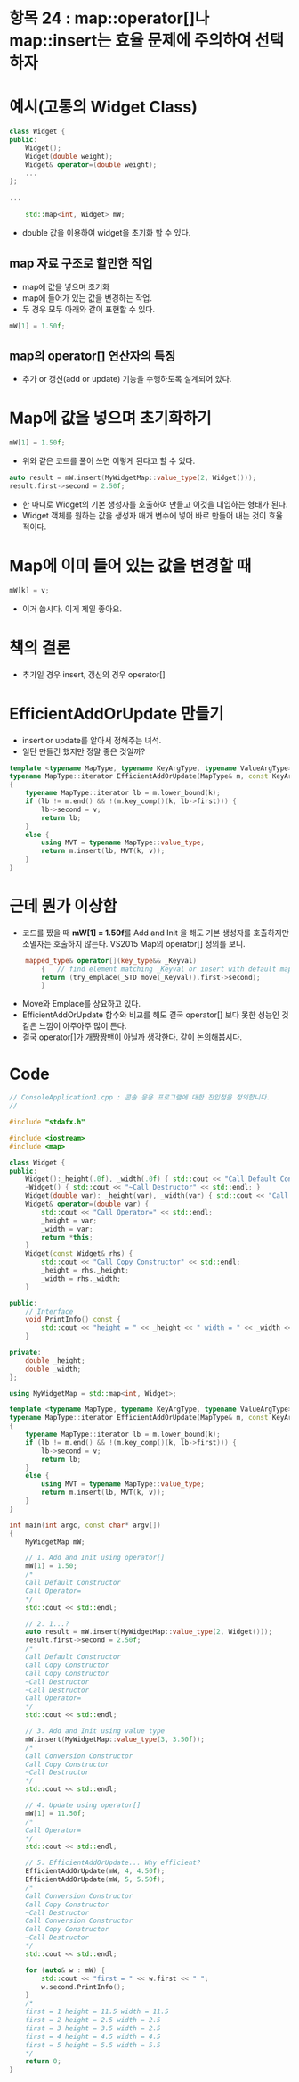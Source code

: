 # 항목 24 : map::operator[]나 map::insert는 효율 문제에 주의하여 선택하자

# 예시(고통의 Widget Class)

```c++
class Widget {
public:
    Widget();
    Widget(double weight);
    Widget& operator=(double weight);
    ...
};
 
...
 
    std::map<int, Widget> mW;
```

* double 값을 이용하여 widget을 초기화 할 수 있다.

## map 자료 구조로 할만한 작업

* map에 값을 넣으며 초기화
* map에 들어가 있는 값을 변경하는 작업.
* 두 경우 모두 아래와 같이 표현할 수 있다.

```c++
mW[1] = 1.50f;
```

## map의 operator[] 연산자의 특징

* 추가 or 갱신(add or update) 기능을 수행하도록 설계되어 있다.

# Map에 값을 넣으며 초기화하기

```c++
mW[1] = 1.50f;
```

* 위와 같은 코드를 풀어 쓰면 이렇게 된다고 할 수 있다.

```c++
auto result = mW.insert(MyWidgetMap::value_type(2, Widget()));
result.first->second = 2.50f;
```

* 한 마디로 Widget의 기본 생성자를 호출하여 만들고 이것을 대입하는 형태가 된다.
* Widget 객체를 원하는 값을 생성자 매개 변수에 넣어 바로 만들어 내는 것이 효율적이다.

# Map에 이미 들어 있는 값을 변경할 때

```c++
mW[k] = v;
```

* 이거 씁시다. 이게 제일 좋아요.

# 책의 결론

* 추가일 경우 insert, 갱신의 경우 operator[]

# EfficientAddOrUpdate 만들기

* insert or update를 알아서 정해주는 녀석.
* 일단 만들긴 했지만 정말 좋은 것일까?

```c++
template <typename MapType, typename KeyArgType, typename ValueArgType>
typename MapType::iterator EfficientAddOrUpdate(MapType& m, const KeyArgType& k, const ValueArgType& v)
{
    typename MapType::iterator lb = m.lower_bound(k);
    if (lb != m.end() && !(m.key_comp()(k, lb->first))) {
        lb->second = v;
        return lb;
    }
    else {
        using MVT = typename MapType::value_type;
        return m.insert(lb, MVT(k, v));
    }
}
```



# 근데 뭔가 이상함

* 코드를 짰을 때 **mW[1] = 1.50f**를 Add and Init 을 해도 기본 생성자를 호출하지만 소멸자는 호출하지 않는다. VS2015 Map의 operator[] 정의를 보니.

```c++
	mapped_type& operator[](key_type&& _Keyval)
		{	// find element matching _Keyval or insert with default mapped
		return (try_emplace(_STD move(_Keyval)).first->second);
		}
```

* Move와 Emplace를 상요하고 있다.
* EfficientAddOrUpdate 함수와 비교를 해도 결국 operator[] 보다 못한 성능인 것 같은 느낌이 아주아주 많이 든다.
* 결국 operator[]가 개짱짱맨이 아닐까 생각한다. 같이 논의해봅시다.



# Code

```c++
// ConsoleApplication1.cpp : 콘솔 응용 프로그램에 대한 진입점을 정의합니다.
//

#include "stdafx.h"

#include <iostream>
#include <map>

class Widget {
public:
    Widget():_height(.0f), _width(.0f) { std::cout << "Call Default Constructor" << std::endl; }
    ~Widget() { std::cout << "~Call Destructor" << std::endl; }
    Widget(double var): _height(var), _width(var) { std::cout << "Call Conversion Constructor" << std::endl;  }
    Widget& operator=(double var) {
        std::cout << "Call Operator=" << std::endl;
        _height = var;
        _width = var;
        return *this;
    }
    Widget(const Widget& rhs) {
        std::cout << "Call Copy Constructor" << std::endl;
        _height = rhs._height;
        _width = rhs._width;
    }

public:
    // Interface
    void PrintInfo() const {
        std::cout << "height = " << _height << " width = " << _width << std::endl;
    }

private:
    double _height;
    double _width;
};

using MyWidgetMap = std::map<int, Widget>;

template <typename MapType, typename KeyArgType, typename ValueArgType>
typename MapType::iterator EfficientAddOrUpdate(MapType& m, const KeyArgType& k, const ValueArgType& v)
{
    typename MapType::iterator lb = m.lower_bound(k);
    if (lb != m.end() && !(m.key_comp()(k, lb->first))) {
        lb->second = v;
        return lb;
    }
    else {
        using MVT = typename MapType::value_type;
        return m.insert(lb, MVT(k, v));
    }
}

int main(int argc, const char* argv[])
{
    MyWidgetMap mW;

    // 1. Add and Init using operator[]
    mW[1] = 1.50;
    /*
    Call Default Constructor
    Call Operator=
    */
    std::cout << std::endl;

    // 2. 1...?
    auto result = mW.insert(MyWidgetMap::value_type(2, Widget()));
    result.first->second = 2.50f;
    /*
    Call Default Constructor
    Call Copy Constructor
    Call Copy Constructor
    ~Call Destructor
    ~Call Destructor
    Call Operator=
    */
    std::cout << std::endl;

    // 3. Add and Init using value type 
    mW.insert(MyWidgetMap::value_type(3, 3.50f));
    /*
    Call Conversion Constructor
    Call Copy Constructor
    ~Call Destructor
    */
    std::cout << std::endl;

    // 4. Update using operator[]
    mW[1] = 11.50f;
    /*
    Call Operator=
    */
    std::cout << std::endl;

    // 5. EfficientAddOrUpdate... Why efficient?
    EfficientAddOrUpdate(mW, 4, 4.50f);
    EfficientAddOrUpdate(mW, 5, 5.50f);
    /*
    Call Conversion Constructor
    Call Copy Constructor
    ~Call Destructor
    Call Conversion Constructor
    Call Copy Constructor
    ~Call Destructor
    */
    std::cout << std::endl;

    for (auto& w : mW) {
        std::cout << "first = " << w.first << " ";
        w.second.PrintInfo();
    }
    /*
    first = 1 height = 11.5 width = 11.5
    first = 2 height = 2.5 width = 2.5
    first = 3 height = 3.5 width = 2.5
    first = 4 height = 4.5 width = 4.5
    first = 5 height = 5.5 width = 5.5
    */
    return 0;
}
```

